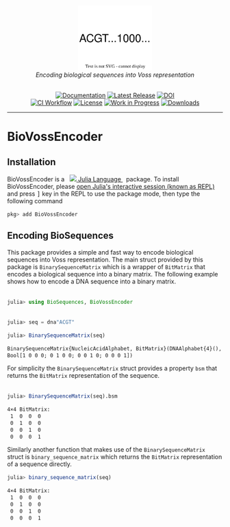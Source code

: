 <div align="center">
  <img src="docs/src/assets/logo.svg" height="150"><br/>
  <i>Encoding biological sequences into Voss representation</i><br/><br/>
</div>

<div align="center">

[![Documentation](https://img.shields.io/badge/documentation-online-blue.svg?logo=Julia&logoColor=white)](https://camilogarciabotero.github.io/BioVossEncoder.jl/dev/)
[![Latest Release](https://img.shields.io/github/release/camilogarciabotero/BioVossEncoder.jl.svg)](https://github.com/camilogarciabotero/BioVossEncoder.jl/releases/latest)
[![DOI](https://zenodo.org/badge/665161607.svg)](https://zenodo.org/badge/latestdoi/665161607)
<br/>
[![CI Workflow](https://github.com/camilogarciabotero/BioVossEncoder.jl/actions/workflows/CI.yml/badge.svg)](https://github.com/camilogarciabotero/BioVossEncoder.jl/actions/workflows/CI.yml)
[![License](https://img.shields.io/badge/license-MIT-green.svg)](https://github.com/camilogarciabotero/BioVossEncoder.jl/blob/main/LICENSE)
[![Work in Progress](https://www.repostatus.org/badges/latest/wip.svg)](https://www.repostatus.org/#wip)
[![Downloads](https://shields.io/endpoint?url=https://pkgs.genieframework.com/api/v1/badge/BioVossEncoder&label=downloads)](https://pkgs.genieframework.com?packages=BioVossEncoder)

</div>

***

# BioVossEncoder


## Installation

<p>
BioVossEncoder is a &nbsp;
    <a href="https://julialang.org">
        <img src="https://raw.githubusercontent.com/JuliaLang/julia-logo-graphics/master/images/julia.ico" width="16em">
        Julia Language
    </a>
    &nbsp; package. To install BioVossEncoder,
    please <a href="https://docs.julialang.org/en/v1/manual/getting-started/">open
    Julia's interactive session (known as REPL)</a> and press <kbd>]</kbd>
    key in the REPL to use the package mode, then type the following command
</p>

```julia
pkg> add BioVossEncoder
```

## Encoding BioSequences

This package provides a simple and fast way to encode biological sequences into Voss representation. The main struct provided by this package is `BinarySequenceMatrix` which is a wrapper of `BitMatrix` that encodes a biological sequence into a binary matrix. The following example shows how to encode a DNA sequence into a binary matrix.

```julia

julia> using BioSequences, BioVossEncoder

```

```julia

julia> seq = dna"ACGT"

```

```julia
julia> BinarySequenceMatrix(seq)
```

    BinarySequenceMatrix{NucleicAcidAlphabet, BitMatrix}(DNAAlphabet{4}(), Bool[1 0 0 0; 0 1 0 0; 0 0 1 0; 0 0 0 1])

For simplicity the `BinarySequenceMatrix` struct provides a property `bsm` that returns the `BitMatrix` representation of the sequence.

```julia

julia> BinarySequenceMatrix(seq).bsm

```

    4×4 BitMatrix:
     1  0  0  0
     0  1  0  0
     0  0  1  0
     0  0  0  1

Similarly another function that makes use of the `BinarySequenceMatrix` struct is `binary_sequence_matrix` which returns the `BitMatrix` representation of a sequence directly.

```julia
julia> binary_sequence_matrix(seq)
```

    4×4 BitMatrix:
     1  0  0  0
     0  1  0  0
     0  0  1  0
     0  0  0  1